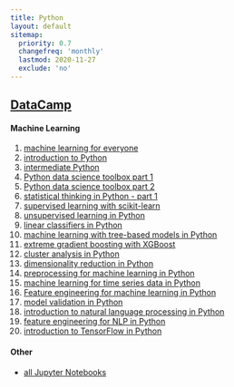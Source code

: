 ```yaml
---
title: Python
layout: default
sitemap:
  priority: 0.7
  changefreq: 'monthly'
  lastmod: 2020-11-27
  exclude: 'no'
---
```


## <a href="https://www.datacamp.com/profile/odenipinedo" target="_blank" rel="noopener noreferrer">DataCamp</a>

#### Machine Learning
1. <a href="https://github.com/odenipinedo/Python/blob/master/datacamp/machine%20learning%20for%20everyone.ipynb" target="_blank" rel="noopener noreferrer">machine learning for everyone</a>
2. <a href="https://github.com/odenipinedo/Python/blob/master/datacamp/introduction%20to%20Python.ipynb" target="_blank" rel="noopener noreferrer">introduction to Python</a>
3. <a href="https://github.com/odenipinedo/Python/blob/master/datacamp/intermediate%20Python.ipynb" target="_blank" rel="noopener noreferrer">intermediate Python</a>
4. <a href="https://github.com/odenipinedo/Python/blob/master/datacamp/Python%20data%20science%20toolbox%20part%201.ipynb" target="_blank" rel="noopener noreferrer">Python data science toolbox part 1</a>
5. <a href="https://github.com/odenipinedo/Python/blob/master/datacamp/Python%20data%20science%20toolbox%20part%202.ipynb" target="_blank" rel="noopener noreferrer">Python data science toolbox part 2</a>
6. <a href="https://github.com/odenipinedo/Python/blob/master/datacamp/statistical%20thinking%20in%20Python%20-%20part%201.ipynb" target="_blank" rel="noopener noreferrer">statistical thinking in Python - part 1</a>
7. <a href="https://github.com/odenipinedo/Python/blob/master/datacamp/supervised%20learning%20with%20scikit-learn.ipynb" target="_blank" rel="noopener noreferrer">supervised learning with scikit-learn</a>
8. <a href="https://github.com/odenipinedo/Python/blob/master/datacamp/unsupervised%20learning%20in%20Python.ipynb" target="_blank" rel="noopener noreferrer">unsupervised learning in Python</a>
9. <a href="https://github.com/odenipinedo/Python/blob/master/datacamp/linear%20classifiers%20in%20Python.ipynb" target="_blank" rel="noopener noreferrer">linear classifiers in Python</a>
10. <a href="https://github.com/odenipinedo/Python/blob/master/datacamp/machine%20learning%20with%20tree-based%20models%20in%20Python.ipynb" target="_blank" rel="noopener noreferrer">machine learning with tree-based models in Python</a>
11. <a href="https://github.com/odenipinedo/Python/blob/master/datacamp/extreme%20gradient%20boosting%20with%20XGBoost.ipynb" target="_blank" rel="noopener noreferrer">extreme gradient boosting with XGBoost</a>
12. <a href="https://github.com/odenipinedo/Python/blob/master/datacamp/cluster%20analysis%20in%20Python.ipynb" target="_blank" rel="noopener noreferrer">cluster analysis in Python</a>
13. <a href="https://github.com/odenipinedo/Python/blob/master/datacamp/dimensionality%20reduction%20in%20Python.ipynb" target="_blank" rel="noopener noreferrer">dimensionality reduction in Python</a>
14. <a href="https://github.com/odenipinedo/Python/blob/master/datacamp/preprocessing%20for%20machine%20learning%20in%20Python.ipynb" target="_blank" rel="noopener noreferrer">preprocessing for machine learning in Python</a>
15. <a href="https://github.com/odenipinedo/Python/blob/master/datacamp/machine%20learning%20for%20time%20series%20data%20in%20Python.ipynb" target="_blank" rel="noopener noreferrer">machine learning for time series data in Python</a>
16. <a href="https://github.com/odenipinedo/Python/blob/master/datacamp/feature%20engineering%20for%20machine%20learning%20in%20Python.ipynb" target="_blank" rel="noopener noreferrer">Feature engineering for machine learning in Python</a>
17. <a href="https://github.com/odenipinedo/Python/blob/master/datacamp/model%20validation%20in%20Python.ipynb" target="_blank" rel="noopener noreferrer">model validation in Python</a>
18. <a href="https://github.com/odenipinedo/Python/blob/master/datacamp/introduction%20to%20natural%20language%20processing%20in%20Python.ipynb" target="_blank" rel="noopener noreferrer">introduction to natural language processing in Python</a>
19. <a href="https://github.com/odenipinedo/Python/blob/master/datacamp/feature%20engineering%20for%20NLP%20in%20Python.ipynb" target="_blank" rel="noopener noreferrer">feature engineering for NLP in Python</a>
20. <a href="https://github.com/odenipinedo/Python/blob/master/datacamp/introduction%20to%20TensorFlow%20in%20Python.ipynb" target="_blank" rel="noopener noreferrer">introduction to TensorFlow in Python</a>

#### Other
- <a href="https://github.com/odenipinedo/Python/tree/master/datacamp/" target="_blank" rel="noopener noreferrer">all Jupyter Notebooks</a>

<!-- <a href="" target="_blank" rel="noopener noreferrer"></a> -->
